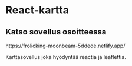 <h1>React-kartta </h1>
 <h2>Katso sovellus osoitteessa </h2>
https://frolicking-moonbeam-5ddede.netlify.app/

<p>Karttasovellus joka hyödyntää reactia ja leaflettia. </p>

